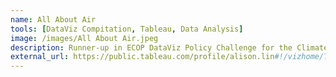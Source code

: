 ```yaml
---
name: All About Air
tools: [DataViz Compitation, Tableau, Data Analysis]
image: /images/All About Air.jpeg
description: Runner-up in ECOP DataViz Policy Challenge for the Climate Change topic. Team mates are Clayton Roenspiess, Viral Bheda, Paul A. Jarvey,and Michelle Zhitomirsky.
external_url: https://public.tableau.com/profile/alison.lin#!/vizhome/Team05AllAboutAir/Team5 
---
```

